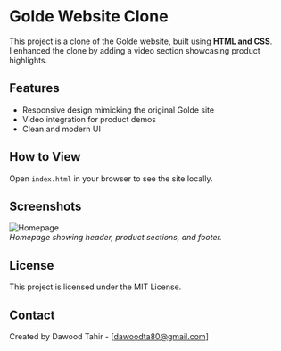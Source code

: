 # Golde Website Clone

This project is a clone of the Golde website, built using **HTML and CSS**.  
I enhanced the clone by adding a video section showcasing product highlights.

## Features

- Responsive design mimicking the original Golde site
- Video integration for product demos
- Clean and modern UI

## How to View

Open `index.html` in your browser to see the site locally.

## Screenshots

![Homepage](images/Home.png)  
_Homepage showing header, product sections, and footer._

## License

This project is licensed under the MIT License.

## Contact

Created by Dawood Tahir - [dawoodta80@gmail.com]
